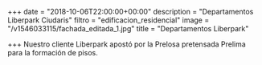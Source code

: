 +++
date = "2018-10-06T22:00:00+00:00"
description = "Departamentos Liberpark Ciudaris"
filtro = "edificacion_residencial"
image = "/v1546033115/fachada_editada_1.jpg"
title = "Departamentos Liberpark"

+++
Nuestro cliente Liberpark apostó por la Prelosa pretensada Prelima para la formación de pisos.
